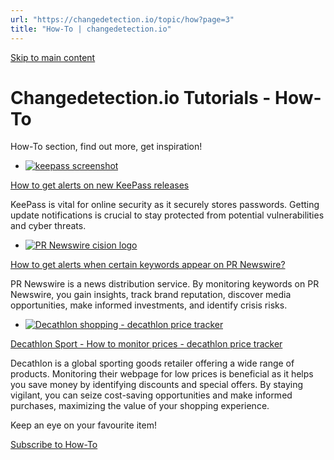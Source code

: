 ```yaml
---
url: "https://changedetection.io/topic/how?page=3"
title: "How-To | changedetection.io"
---
```


[Skip to main content](https://changedetection.io/topic/how?page=3#main-content)

# Changedetection.io Tutorials - How-To

How-To section, find out more, get inspiration!

- [![keepass screenshot](https://changedetection.io/sites/changedetection.io/files/styles/max_325x325/public/2023-08/main_big.png?itok=lczIgYVC)](https://changedetection.io/tutorial/how-get-alerts-new-keepass-releases)





[How to get alerts on new KeePass releases](https://changedetection.io/tutorial/how-get-alerts-new-keepass-releases)





KeePass is vital for online security as it securely stores passwords. Getting update notifications is crucial to stay protected from potential vulnerabilities and cyber threats.

- [![PR Newswire cision logo](https://changedetection.io/sites/changedetection.io/files/styles/max_325x325/public/2023-08/prn_cision_logo_desktop.png?itok=ivh2LMd6)](https://changedetection.io/tutorial/how-get-alerts-when-certain-keywords-appear-pr-newswire)





[How to get alerts when certain keywords appear on PR Newswire?](https://changedetection.io/tutorial/how-get-alerts-when-certain-keywords-appear-pr-newswire)





PR Newswire is a news distribution service. By monitoring keywords on PR Newswire, you gain insights, track brand reputation, discover media opportunities, make informed investments, and identify crisis risks.

- [![Decathlon shopping - decathlon price tracker](https://changedetection.io/sites/changedetection.io/files/styles/max_325x325/public/2023-08/dec.jpg?itok=BFW3bYDc)](https://changedetection.io/tutorial/decathlon-sport-how-monitor-prices)





[Decathlon Sport - How to monitor prices - decathlon price tracker](https://changedetection.io/tutorial/decathlon-sport-how-monitor-prices)





Decathlon is a global sporting goods retailer offering a wide range of products. Monitoring their webpage for low prices is beneficial as it helps you save money by identifying discounts and special offers. By staying vigilant, you can seize cost-saving opportunities and make informed purchases, maximizing the value of your shopping experience.

Keep an eye on your favourite item!


[Subscribe to How-To](https://changedetection.io/taxonomy/term/4/feed)